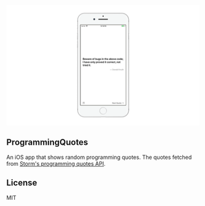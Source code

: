 ![](./Screenshots/Screenshot.png)

## ProgrammingQuotes
An iOS app that shows random programming quotes. The quotes fetched from [Storm's programming quotes API](http://quotes.stormconsultancy.co.uk/api).

## License
MIT
